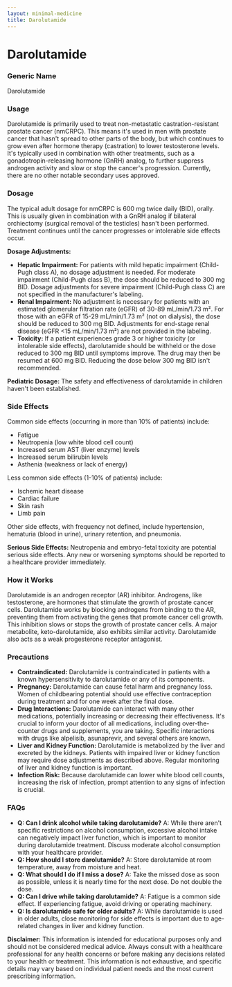 ```yaml
---
layout: minimal-medicine
title: Darolutamide
---
```


# Darolutamide
### Generic Name
Darolutamide

### Usage
Darolutamide is primarily used to treat non-metastatic castration-resistant prostate cancer (nmCRPC).  This means it's used in men with prostate cancer that hasn't spread to other parts of the body, but which continues to grow even after hormone therapy (castration) to lower testosterone levels.  It's typically used in combination with other treatments, such as a gonadotropin-releasing hormone (GnRH) analog,  to further suppress androgen activity and slow or stop the cancer's progression.  Currently, there are no other notable secondary uses approved.

### Dosage
The typical adult dosage for nmCRPC is 600 mg twice daily (BID), orally. This is usually given in combination with a GnRH analog if bilateral orchiectomy (surgical removal of the testicles) hasn't been performed. Treatment continues until the cancer progresses or intolerable side effects occur.

**Dosage Adjustments:**

* **Hepatic Impairment:** For patients with mild hepatic impairment (Child-Pugh class A), no dosage adjustment is needed.  For moderate impairment (Child-Pugh class B), the dose should be reduced to 300 mg BID.  Dosage adjustments for severe impairment (Child-Pugh class C) are not specified in the manufacturer's labeling.
* **Renal Impairment:**  No adjustment is necessary for patients with an estimated glomerular filtration rate (eGFR) of 30-89 mL/min/1.73 m². For those with an eGFR of 15-29 mL/min/1.73 m² (not on dialysis), the dose should be reduced to 300 mg BID.  Adjustments for end-stage renal disease (eGFR <15 mL/min/1.73 m²) are not provided in the labeling.
* **Toxicity:** If a patient experiences grade 3 or higher toxicity (or intolerable side effects), darolutamide should be withheld or the dose reduced to 300 mg BID until symptoms improve.  The drug may then be resumed at 600 mg BID.  Reducing the dose below 300 mg BID isn't recommended.

**Pediatric Dosage:** The safety and effectiveness of darolutamide in children haven't been established.


### Side Effects
Common side effects (occurring in more than 10% of patients) include:

* Fatigue
* Neutropenia (low white blood cell count)
* Increased serum AST (liver enzyme) levels
* Increased serum bilirubin levels
* Asthenia (weakness or lack of energy)

Less common side effects (1-10% of patients) include:

* Ischemic heart disease
* Cardiac failure
* Skin rash
* Limb pain

Other side effects, with frequency not defined, include hypertension, hematuria (blood in urine), urinary retention, and pneumonia.

**Serious Side Effects:**  Neutropenia and embryo-fetal toxicity are potential serious side effects.  Any new or worsening symptoms should be reported to a healthcare provider immediately.

### How it Works
Darolutamide is an androgen receptor (AR) inhibitor.  Androgens, like testosterone, are hormones that stimulate the growth of prostate cancer cells. Darolutamide works by blocking androgens from binding to the AR, preventing them from activating the genes that promote cancer cell growth.  This inhibition slows or stops the growth of prostate cancer cells.  A major metabolite, keto-darolutamide, also exhibits similar activity.  Darolutamide also acts as a weak progesterone receptor antagonist.

### Precautions
* **Contraindicated:** Darolutamide is contraindicated in patients with a known hypersensitivity to darolutamide or any of its components.
* **Pregnancy:** Darolutamide can cause fetal harm and pregnancy loss. Women of childbearing potential should use effective contraception during treatment and for one week after the final dose.
* **Drug Interactions:** Darolutamide can interact with many other medications, potentially increasing or decreasing their effectiveness.  It's crucial to inform your doctor of all medications, including over-the-counter drugs and supplements, you are taking.  Specific interactions with drugs like alpelisib, asunaprevir, and several others are known.
* **Liver and Kidney Function:**  Darolutamide is metabolized by the liver and excreted by the kidneys.  Patients with impaired liver or kidney function may require dose adjustments as described above.  Regular monitoring of liver and kidney function is important.
* **Infection Risk:**  Because darolutamide can lower white blood cell counts, increasing the risk of infection, prompt attention to any signs of infection is crucial.


### FAQs

* **Q: Can I drink alcohol while taking darolutamide?**  A:  While there aren't specific restrictions on alcohol consumption, excessive alcohol intake can negatively impact liver function, which is important to monitor during darolutamide treatment.  Discuss moderate alcohol consumption with your healthcare provider.
* **Q: How should I store darolutamide?** A: Store darolutamide at room temperature, away from moisture and heat.
* **Q: What should I do if I miss a dose?** A: Take the missed dose as soon as possible, unless it is nearly time for the next dose. Do not double the dose.
* **Q:  Can I drive while taking darolutamide?** A:  Fatigue is a common side effect.  If experiencing fatigue, avoid driving or operating machinery.
* **Q: Is darolutamide safe for older adults?** A:  While darolutamide is used in older adults, close monitoring for side effects is important due to age-related changes in liver and kidney function.


**Disclaimer:** This information is intended for educational purposes only and should not be considered medical advice.  Always consult with a healthcare professional for any health concerns or before making any decisions related to your health or treatment.  This information is not exhaustive, and specific details may vary based on individual patient needs and the most current prescribing information.
